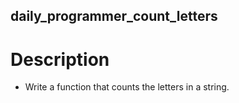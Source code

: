 ## daily_programmer_count_letters
# Description
- Write a function that counts the letters in a string.
